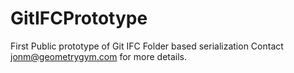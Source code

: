 # GitIFCPrototype
First Public prototype of Git IFC Folder based serialization
Contact jonm@geometrygym.com for more details.
